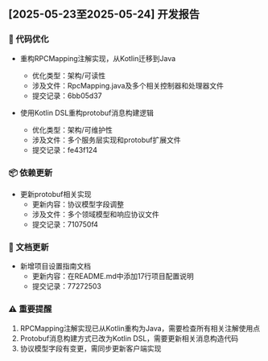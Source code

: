 ## [2025-05-23至2025-05-24] 开发报告

### 🔧 代码优化
- 重构RPCMapping注解实现，从Kotlin迁移到Java
  - 优化类型：架构/可读性
  - 涉及文件：RpcMapping.java及多个相关控制器和处理器文件
  - 提交记录：6bb05d37

- 使用Kotlin DSL重构protobuf消息构建逻辑
  - 优化类型：架构/可维护性
  - 涉及文件：多个服务层实现和protobuf扩展文件
  - 提交记录：fe43f124

### 📦 依赖更新
- 更新protobuf相关实现
  - 更新内容：协议模型字段调整
  - 涉及文件：多个领域模型和响应协议文件
  - 提交记录：710750f4

### 📝 文档更新
- 新增项目设置指南文档
  - 更新内容：在README.md中添加17行项目配置说明
  - 提交记录：77272503

### ⚠️ 重要提醒
1. RPCMapping注解实现已从Kotlin重构为Java，需要检查所有相关注解使用点
2. Protobuf消息构建方式已改为Kotlin DSL，需要更新相关消息构造代码
3. 协议模型字段有变更，需同步更新客户端实现